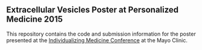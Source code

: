 Extracellular Vesicles Poster at Personalized Medicine 2015
-----------------------------------------------------------

This repository contains the code and submission information for the
poster presented at the
[Individualizing Medicine Conference](http://individualizingmedicineconference.mayo.edu/)
at the Mayo Clinic.


